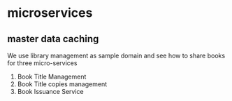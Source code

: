 # microservices
## master data caching
 We use library management as sample domain and see how to share books
 for three micro-services
 1. Book Title Management
 2. Book Title copies management
 3. Book Issuance Service